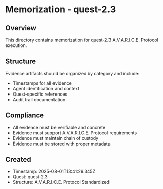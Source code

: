# Memorization - quest-2.3

## Overview
This directory contains memorization for quest-2.3 A.V.A.R.I.C.E. Protocol execution.

## Structure
Evidence artifacts should be organized by category and include:
- Timestamps for all evidence
- Agent identification and context
- Quest-specific references
- Audit trail documentation

## Compliance
- All evidence must be verifiable and concrete
- Evidence must support A.V.A.R.I.C.E. Protocol requirements
- Evidence must maintain chain of custody
- Evidence must be stored with proper metadata

## Created
- Timestamp: 2025-08-01T13:41:29.345Z
- Quest: quest-2.3
- Structure: A.V.A.R.I.C.E. Protocol Standardized
